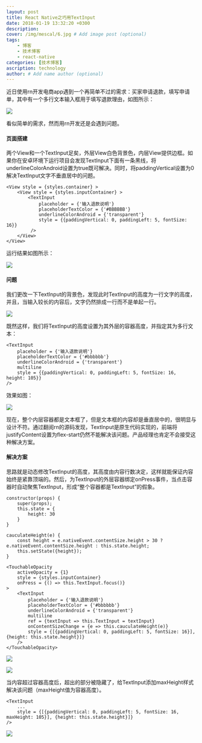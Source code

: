 ```yaml
---
layout: post
title: React Native之巧用TextInput
date: 2018-01-19 13:32:20 +0300
description: 
cover: /img/mescal/6.jpg # Add image post (optional)
tags: 
    - 博客
    - 技术博客
    - react-native
categories: [技术博客]
ascription: technology
author: # Add name author (optional)
---
```

近日使用rn开发电商app遇到一个再简单不过的需求：买家申请退款，填写申请单，其中有一个多行文本输入框用于填写退款理由，如图所示：

![](http://upload-images.jianshu.io/upload_images/1495096-969a3263e2eafdf3.png?imageMogr2/auto-orient/strip%7CimageView2/2/w/1240)

看似简单的需求，然而用rn开发还是会遇到问题。
#### 页面搭建
两个View和一个TextInput足矣，外层View白色背景色，内层View提供边框。如果你在安卓环境下运行项目会发现TextInput下面有一条黑线，将underlineColorAndroid设置为true既可解决。同时，将paddingVertical设置为0解决TextInput文字不垂直居中的问题。
```
<View style = {styles.container} >
    <View style = {styles.inputContainer} >
        <TextInput
            placeholder = {'输入退款说明'} 
            placeholderTextColor = {'#BBBBBB'}
            underlineColorAndroid = {'transparent'} 
            style = {{paddingVertical: 0, paddingLeft: 5, fontSize: 16}}
         />
    </View>
</View>
```
运行结果如图所示：

![](http://upload-images.jianshu.io/upload_images/1495096-3f58b17349a4ee10.png?imageMogr2/auto-orient/strip%7CimageView2/2/w/1240)

#### 问题
我们更改一下TextInput的背景色，发现此时TextInput的高度为一行文字的高度，并且，当输入较长的内容后，文字仍然排成一行而不是单起一行。

![](http://upload-images.jianshu.io/upload_images/1495096-cdb26eaea5123f2e.png?imageMogr2/auto-orient/strip%7CimageView2/2/w/1240)

既然这样，我们将TextInput的高度设置为其外层的容器高度，并指定其为多行文本：
```
<TextInput
    placeholder = {'输入退款说明'} 
    placeholderTextColor = {'#bbbbbb'}
    underlineColorAndroid = {'transparent'} 
    multiline
    style = {{paddingVertical: 0, paddingLeft: 5, fontSize: 16, height: 105}}
/>
```
效果如图：

![](http://upload-images.jianshu.io/upload_images/1495096-c621fd4b77fe63b6.png?imageMogr2/auto-orient/strip%7CimageView2/2/w/1240)

现在，整个内层容器都是文本框了，但是文本框的内容却是垂直居中的，很明显与设计不符。通过翻阅rn的源码发现，TextInput是原生代码实现的，前端将justifyContent设置为flex-start仍然不能解决该问题。产品经理也肯定不会接受这种解决方案。

#### 解决方案
思路就是动态修改TextInput的高度，其高度由内容行数决定，这样就能保证内容始终是紧靠顶端的。然后，为TextInput的外层容器绑定onPress事件，当点击容器时自动聚焦TextInput，形成“整个容器都是TextInput”的假象。

```
constructor(props) {
    super(props);
    this.state = {
        height: 30
    }
}

cauculateHeight(e) {
    const height = e.nativeEvent.contentSize.height > 30 ? e.nativeEvent.contentSize.height : this.state.height;
    this.setState({height});
}
```
```
<TouchableOpacity 
    activeOpacity = {1}
    style = {styles.inputContainer} 
    onPress = {() => this.TextInput.focus()} 
>
    <TextInput
        placeholder = {'输入退款说明'} 
        placeholderTextColor = {'#bbbbbb'}
        underlineColorAndroid = {'transparent'} 
        multiline
        ref = {textInput => this.TextInput = textInput}
        onContentSizeChange = {e => this.cauculateHeight(e)}
        style = {[{paddingVertical: 0, paddingLeft: 5, fontSize: 16}], {height: this.state.height}]}
    />
</TouchableOpacity>
```

![](http://upload-images.jianshu.io/upload_images/1495096-451e5da7219e5ce1.png?imageMogr2/auto-orient/strip%7CimageView2/2/w/1240)

![](http://upload-images.jianshu.io/upload_images/1495096-7997458637d44c77.png?imageMogr2/auto-orient/strip%7CimageView2/2/w/1240)

当内容超过容器高度后，超出的部分被隐藏了，给TextInput添加maxHeight样式解决该问题（maxHeight值为容器高度）。
```
<TextInput
    ...
    style = {[{paddingVertical: 0, paddingLeft: 5, fontSize: 16, maxHeight: 105}], {height: this.state.height}]}
/>
```

![](http://upload-images.jianshu.io/upload_images/1495096-5ac6da860fe48aba.png?imageMogr2/auto-orient/strip%7CimageView2/2/w/1240)










